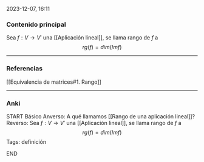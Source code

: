 2023-12-07, 16:11
### Contenido principal

Sea $f: V \rightarrow V'$ una [[Aplicación lineal]], se llama rango de $f$ a 
$$rg(f) = dim(Imf)$$

--- 
### Referencias

[[Equivalencia de matrices#1. Rango]]

---
### Anki

START
Básico
Anverso: A qué llamamos [[Rango de una aplicación lineal]]?
Reverso: Sea $f: V \rightarrow V'$ una [[Aplicación lineal]], se llama rango de $f$ a 
$$rg(f) = dim(Imf)$$
Tags: definición
<!--ID: 1704822883706-->
END
